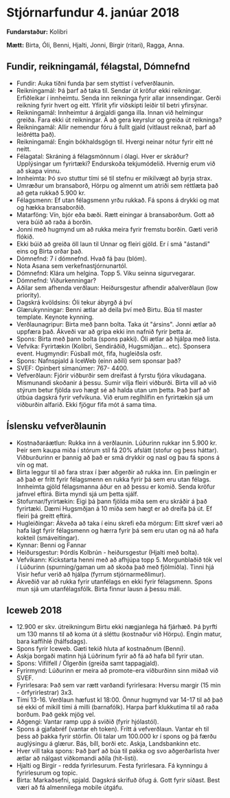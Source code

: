 # Stjórnarfundur 4. janúar 2018

**Fundarstaður:** Kolibri

**Mætt:** Birta, Óli, Benni, Hjalti, Jonni, Birgir (ritari), Ragga, Anna. 

## Fundir, reikningamál, félagstal, Dómnefnd

* Fundir: Auka tíðni funda þar sem styttist í vefverðlaunin.
* Reikningamál: Þá þarf að taka til. Sendar út kröfur ekki reikningar. Erfiðleikar í innheimtu. Senda inn reikninga fyrir allar innsendingar. Gerði reikning fyrir hvert og eitt. Yfirlit yfir viðskipti leiðir til betri yfirsýnar.
* Reikningamál: Innheimtur á árgjaldi ganga illa. Innan við helmingur greiða. Fara ekki út reikningar. Á að gera keyrslur og greiða út reikninga? 
* Reikningamál: Allir nemendur fóru á fullt gjald (vitlaust reiknað, þarf að leiðrétta það). 
* Reikningamál: Engin bókhaldsgögn til. Hvergi neinar nótur fyrir eitt né neitt.
* Félagatal: Skráning á félagsmönnum í ólagi. Hver er skráður? Upplýsingar um fyrirtæki? Endurskoða tekjumódelið. Hvernig erum við að skapa vinnu. 
* Innheimta: Þó svo stuttur tími sé til stefnu er mikilvægt að byrja strax. 
* Umræður um bransaborð, Hörpu og almennt um atriði sem réttlæta það að geta rukkað 5.900 kr. 
* Félagsmenn: Ef utan félagsmenn yrðu rukkað. Fá spons á drykki og mat og hækka bransaborðið. 
* Matarföng: Vín, bjór eða bæði. Rætt einingar á bransaborðum. Gott að vera búið að raða á borðin. 
* Jonni með hugmynd um að rukka meira fyrir fremstu borðin. Gæti verið flókið. 
* Ekki búið að greiða öll laun til Unnar og fleiri gjöld. Er í smá "ástandi" eins og Birta orðar það. 
* Dómnefnd: 7 í dómnefnd. Hvað fá þau (blóm). 
* Nota Asana sem verkefnastjórnunartól. 
* Dómnefnd: Klára um helgina. Topp 5. Viku seinna sigurvegarar.
* Dómnefnd: Viðurkenningar?
* Aðilar sem afhenda verðlaun: Heiðursgestur afhendir aðalverðlaun (low priority).
* Dagskrá kvöldsins: Óli tekur ábyrgð á því
* Glærukynningar: Benni ætlar að deila því með Birtu. Búa til master template. Keynote kynning. 
* Verðlaunagripur: Birta með þann bolta. Taka út "ársins". Jonni ætlar að uppfæra það. Ákveði var að gripa ekki inn nafnið fyrir þetta ár. 
* Spons: Birta með þann bolta (spons pakki). Óli ætlar að hjálpa með lista. 
* Vefvika: Fyrirtækin (Kolibri, Sendiráðið, Hugsmiðjan... etc). Sponsera event. Hugmyndir: Fúsball mót, fifa, hugleiðsla osfr.
* Spons: Nafnspjald á IceWeb (einn aðili) sem sponsar það?
* SVEF: Opinbert símanúmer: 767- 4400. 
* Vefverðlaun: Fjórir viðburðir sem dreifast á fyrstu fjóra vikudagana. Mismunandi skoðanir á þessu. Sumir vilja fleiri viðburði. Birta vill að við stýrum betur fjölda svo hægt sé að halda utan um þetta. Það þarf að útbúa dagskrá fyrir vefvikuna. Við erum reglhlífin en fyrirtækin sjá um viðburðin alfarið. Ekki fjögur fifa mót á sama tíma. 

## Íslensku vefverðlaunin

* Kostnaðaráætlun: Rukka inn á verðlaunin. Lúðurinn rukkar inn 5.900 kr. Þeir sem kaupa miða í stórum stíl fá 20% afslátt (stofur og þess háttar). Viðburðurinn er þannig að það er smá drykkir og nasl og þau fá spons á vín og mat.
* Birta leggur til að fara strax í þær aðgerðir að rukka inn. Ein pælingin er að það er frítt fyrir félagsmenn en rukka fyrir þá sem eru utan félags. Innheimta gjöld félagsmanna áður en að þessu er komið. Senda kröfur jafnvel eftirá. Birta myndi sjá um þetta sjálf. 
* Stofurnar/fyrirtækin: Eigi þá þann fjölda miða sem eru skráðir á það fyrirtæki. Dæmi Hugsmðjan á 10 miða sem hægt er að dreifa þá út. Ef fleiri þá greitt eftirá. 
* Hugleiðingar: Ákveða að taka í einu skrefi eða mörgum: Eitt skref væri að hafa lágt fyrir félagsmenn og hærra fyrir þá sem eru utan og ná að hafa kokteil (smáveitingar). 
* Kynnar: Benni og Fannar
* Heiðursgestur: Þórdís Kolbrún - heiðursgestur (Hjalti með bolta). 
* Vefvikann: Kickstarta henni með að afhjúpa topp 5. Morgunblaðið tók vel í Lúðurinn (spurning/gaman um að skoða það með fjölmiðla). Tinni hjá Visir hefur verið að hjálpa (fyrrum stjórnarmeðlimur). 
* Ákveðið var að rukka fyrir utanfélags en ekki fyrir félagsmenn. Spons mun sjá um utanfélagsfólk. Birta finnur lausn á þessu máli.

## Iceweb 2018

* 12.900 er skv. útreikningum Birtu ekki nægjanlega há fjárhæð. Þá þyrfti um 130 manns til að koma út á sléttu (kostnaður við Hörpu). Engin matur, bara kaffihlé (hálfsdags).  
* Spons fyrir Iceweb. Gæti tekið hluta af kostnaðnum (Benni). 
* Askja borgaði matinn hjá Lúðrinum fyrir að fá að hafa bíl fyrir utan. 
* Spons: Vífilfell / Ölgerðin (greiða samt tappagjald). 
* Fyrirmynd: Lúðurinn er meira að promote-era viðburðinn sinn miðað við SVEF. 
* Fyrirlesara: Það sem var rætt varðandi fyrirlesara: Hversu margir (15 min - örfyrirlestrar) 3x3. 
* Tími 13-16. Verðlaun hæfust kl 18:00. Önnur hugmynd var 14-17 til að það sé ekki of mikill tími á milli (barnafólk). Harpa þarf klukkutíma til að raða borðum. Það gekk mjög vel. 
* Aðgengi: Vantar ramp upp á sviðið (fyrir hjólastól).
* Spons á gjafabréf (vantar eh token). Frítt á vefverðlaun. Vantar eh til þess að þakka fyrir störfin. Óli talar um 100.000 kr í spons og þá færðu auglýsingu á glærur. Bás, bíll, borði etc. Askja, Landsbankinn etc. 
* Hver vill taka spons: Það þarf að búa til pakka og svo aðgerðarlista hver ætlar að nálgast viðkomandi aðila (hit-listi). 
* Hjalti og Birgir - redda fyrirlesurum. Festa fyrirlesara. Fá kynningu á fyrirlesurum og topic. 
* Birta: Markaðsefni, spjald. Dagskrá skrifuð öfug á. Gott fyrir síðast. Best væri að fá almennilega mobile útgáfu. 
